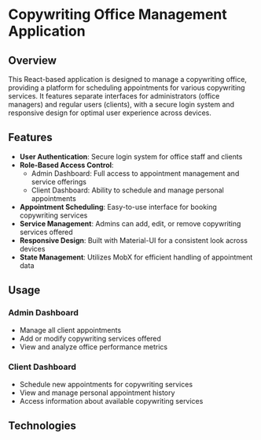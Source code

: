 # Copywriting Office Management Application

## Overview

This React-based application is designed to manage a copywriting office, providing a platform for scheduling appointments for various copywriting services. It features separate interfaces for administrators (office managers) and regular users (clients), with a secure login system and responsive design for optimal user experience across devices.

## Features

- **User Authentication**: Secure login system for office staff and clients
- **Role-Based Access Control**: 
  - Admin Dashboard: Full access to appointment management and service offerings
  - Client Dashboard: Ability to schedule and manage personal appointments
- **Appointment Scheduling**: Easy-to-use interface for booking copywriting services
- **Service Management**: Admins can add, edit, or remove copywriting services offered
- **Responsive Design**: Built with Material-UI for a consistent look across devices
- **State Management**: Utilizes MobX for efficient handling of appointment data

## Usage

### Admin Dashboard
- Manage all client appointments
- Add or modify copywriting services offered
- View and analyze office performance metrics

### Client Dashboard
- Schedule new appointments for copywriting services
- View and manage personal appointment history
- Access information about available copywriting services

## Technologies
